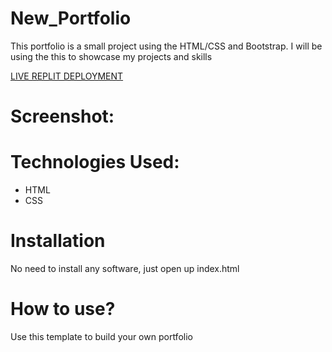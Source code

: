 # New_Portfolio
This portfolio is a small project using the HTML/CSS and Bootstrap. I will be using the this to showcase my projects and skills 

[LIVE REPLIT DEPLOYMENT]()

# Screenshot:


# Technologies Used:
* HTML 
* CSS

# Installation
 No need to install any software, just open up index.html
 
# How to use?
Use this template to build your own portfolio
